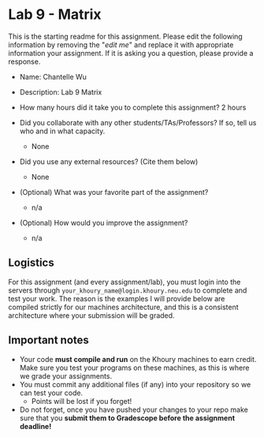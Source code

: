 # Lab 9 - Matrix

This is the starting readme for this assignment.  Please edit the following information by removing the "*edit me*" and replace it with appropriate information your assignment. If it is asking you a question, please provide a response.

- Name: Chantelle Wu

- Description: Lab 9 Matrix

- How many hours did it take you to complete this assignment? 2 hours

- Did you collaborate with any other students/TAs/Professors? If so, tell us who and in what capacity.
  - None

- Did you use any external resources? (Cite them below)
  - None

- (Optional) What was your favorite part of the assignment? 

  - n/a

- (Optional) How would you improve the assignment? 
  - n/a

## Logistics

For this assignment (and every assignment/lab), you must login into the servers through `your_khoury_name@login.khoury.neu.edu` to complete and test your work. The reason is the examples I will provide below are compiled strictly for our machines architecture, and this is a consistent architecture where your submission will be graded.

## Important notes

* Your code **must compile and run** on the Khoury machines to earn credit. Make sure you test your programs on these machines, as this is where we grade your assignments.
* You must commit any additional files (if any) into your repository so we can test your code.
  * Points will be lost if you forget!
* Do not forget, once you have pushed your changes to your repo make sure that you **submit them to Gradescope before the assignment deadline!**


